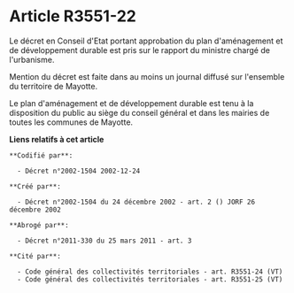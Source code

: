 # Article R3551-22

Le décret en Conseil d'Etat portant approbation du plan d'aménagement et de développement durable est pris sur le rapport du
ministre chargé de l'urbanisme.

Mention du décret est faite dans au moins un journal diffusé sur l'ensemble du territoire de Mayotte.

Le plan d'aménagement et de développement durable est tenu à la disposition du public au siège du conseil général et dans les
mairies de toutes les communes de Mayotte.

**Liens relatifs à cet article**

	**Codifié par**:

	  - Décret n°2002-1504 2002-12-24

	**Créé par**:

	  - Décret n°2002-1504 du 24 décembre 2002 - art. 2 () JORF 26 décembre 2002

	**Abrogé par**:

	  - Décret n°2011-330 du 25 mars 2011 - art. 3

	**Cité par**:

	  - Code général des collectivités territoriales - art. R3551-24 (VT)
	  - Code général des collectivités territoriales - art. R3551-25 (VT)
